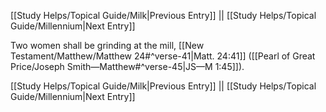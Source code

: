 [[Study Helps/Topical Guide/Milk|Previous Entry]]  ||  [[Study Helps/Topical Guide/Millennium|Next Entry]]

 Two women shall be grinding at the mill, [[New Testament/Matthew/Matthew 24#^verse-41|Matt. 24:41]] ([[Pearl of Great Price/Joseph Smith—Matthew#^verse-45|JS—M 1:45]]).

[[Study Helps/Topical Guide/Milk|Previous Entry]]  ||  [[Study Helps/Topical Guide/Millennium|Next Entry]]